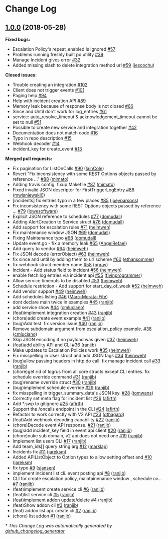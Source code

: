 # Change Log

## [1.0.0](https://github.com/PagerDuty/go-pagerduty/tree/1.0.0) (2018-05-28)
**Fixed bugs:**

- Escalation Policy's repeat\_enabled Is Ignored [\#57](https://github.com/PagerDuty/go-pagerduty/issues/57)
- Problems running freshly built pd utility [\#39](https://github.com/PagerDuty/go-pagerduty/issues/39)
- Manage Incident gives error [\#32](https://github.com/PagerDuty/go-pagerduty/issues/32)
- Added missing slash to delete integration method url [\#59](https://github.com/PagerDuty/go-pagerduty/pull/59) ([jescochu](https://github.com/jescochu))

**Closed issues:**

- Trouble creating an integration [\#102](https://github.com/PagerDuty/go-pagerduty/issues/102)
- Client does not trigger events [\#101](https://github.com/PagerDuty/go-pagerduty/issues/101)
- Paging help [\#94](https://github.com/PagerDuty/go-pagerduty/issues/94)
- Help with incident creation API [\#89](https://github.com/PagerDuty/go-pagerduty/issues/89)
- Memory leak because of response body is not closed [\#66](https://github.com/PagerDuty/go-pagerduty/issues/66)
- Since and Until don't work for log\_entries [\#61](https://github.com/PagerDuty/go-pagerduty/issues/61)
- service: auto\_resolve\_timeout & acknowledgement\_timeout cannot be set to null [\#51](https://github.com/PagerDuty/go-pagerduty/issues/51)
- Possible to create new service and integration together [\#42](https://github.com/PagerDuty/go-pagerduty/issues/42)
- Documentation does not match code [\#16](https://github.com/PagerDuty/go-pagerduty/issues/16)
- Typo in repo description [\#15](https://github.com/PagerDuty/go-pagerduty/issues/15)
- Webhook decoder [\#14](https://github.com/PagerDuty/go-pagerduty/issues/14)
- incident\_key for create\_event [\#13](https://github.com/PagerDuty/go-pagerduty/issues/13)

**Merged pull requests:**

- Fix pagination for ListOnCalls [\#90](https://github.com/PagerDuty/go-pagerduty/pull/90) ([IainCole](https://github.com/IainCole))
- Revert "Fix inconsistency with some REST Options objects passed by reference …" [\#88](https://github.com/PagerDuty/go-pagerduty/pull/88) ([mimato](https://github.com/mimato))
- Adding travis config, fixup Makefile [\#87](https://github.com/PagerDuty/go-pagerduty/pull/87) ([mimato](https://github.com/mimato))
- Fixed invalid JSON descriptor for FirstTriggerLogEntry [\#86](https://github.com/PagerDuty/go-pagerduty/pull/86) ([mwisniewski0](https://github.com/mwisniewski0))
- \[incidents\] fix entries typo in a few places [\#85](https://github.com/PagerDuty/go-pagerduty/pull/85) ([joeyparsons](https://github.com/joeyparsons))
- Fix inconsistency with some REST Options objects passed by reference … [\#79](https://github.com/PagerDuty/go-pagerduty/pull/79) ([lowesoftware](https://github.com/lowesoftware))
- Explicit JSON reference to schedules [\#77](https://github.com/PagerDuty/go-pagerduty/pull/77) ([domudall](https://github.com/domudall))
- Adding AlertCreation to Service struct [\#76](https://github.com/PagerDuty/go-pagerduty/pull/76) ([domudall](https://github.com/domudall))
- Add support for escalation rules [\#71](https://github.com/PagerDuty/go-pagerduty/pull/71) ([heimweh](https://github.com/heimweh))
- Fix maintenance window JSON [\#69](https://github.com/PagerDuty/go-pagerduty/pull/69) ([domudall](https://github.com/domudall))
- Fixing Maintenance typo [\#68](https://github.com/PagerDuty/go-pagerduty/pull/68) ([domudall](https://github.com/domudall))
- Update event.go - fix a memory leak [\#65](https://github.com/PagerDuty/go-pagerduty/pull/65) ([AngelRefael](https://github.com/AngelRefael))
- Add query to vendor [\#64](https://github.com/PagerDuty/go-pagerduty/pull/64) ([heimweh](https://github.com/heimweh))
- Fix JSON decode \(errorObject\) [\#63](https://github.com/PagerDuty/go-pagerduty/pull/63) ([heimweh](https://github.com/heimweh))
- fix since and until by adding them to url scheme [\#60](https://github.com/PagerDuty/go-pagerduty/pull/60) ([ethansommer](https://github.com/ethansommer))
- fix webhook struct member name [\#58](https://github.com/PagerDuty/go-pagerduty/pull/58) ([pgray](https://github.com/pgray))
- Incident - Add status field to incident [\#56](https://github.com/PagerDuty/go-pagerduty/pull/56) ([heimweh](https://github.com/heimweh))
- enable fetch log entries via incident api [\#55](https://github.com/PagerDuty/go-pagerduty/pull/55) ([flyinprogrammer](https://github.com/flyinprogrammer))
- Allow service timeouts to be disabled [\#53](https://github.com/PagerDuty/go-pagerduty/pull/53) ([heimweh](https://github.com/heimweh))
- Schedule restriction - Add support for start\_day\_of\_week [\#52](https://github.com/PagerDuty/go-pagerduty/pull/52) ([heimweh](https://github.com/heimweh))
- Add vendor support [\#49](https://github.com/PagerDuty/go-pagerduty/pull/49) ([heimweh](https://github.com/heimweh))
- Add schedules listing [\#46](https://github.com/PagerDuty/go-pagerduty/pull/46) ([Marc-Morata-Fite](https://github.com/Marc-Morata-Fite))
- dont declare main twice in examples [\#45](https://github.com/PagerDuty/go-pagerduty/pull/45) ([ranjib](https://github.com/ranjib))
- add service show [\#44](https://github.com/PagerDuty/go-pagerduty/pull/44) ([cmluciano](https://github.com/cmluciano))
- \(feat\)implement integration creation [\#43](https://github.com/PagerDuty/go-pagerduty/pull/43) ([ranjib](https://github.com/ranjib))
- \(chore\)add create event example [\#41](https://github.com/PagerDuty/go-pagerduty/pull/41) ([ranjib](https://github.com/ranjib))
- \(bug\)Add test. fix version issue [\#40](https://github.com/PagerDuty/go-pagerduty/pull/40) ([ranjib](https://github.com/ranjib))
- Remove subdomain argument from escalation\_policy example. [\#38](https://github.com/PagerDuty/go-pagerduty/pull/38) ([cmluciano](https://github.com/cmluciano))
- Skip JSON encoding if no payload was given [\#37](https://github.com/PagerDuty/go-pagerduty/pull/37) ([heimweh](https://github.com/heimweh))
- \(feat\)add ability API and CLI [\#36](https://github.com/PagerDuty/go-pagerduty/pull/36) ([ranjib](https://github.com/ranjib))
- Make updates to Escalation Policies work [\#35](https://github.com/PagerDuty/go-pagerduty/pull/35) ([heimweh](https://github.com/heimweh))
- Fix misspelling in User struct and add JSON tags [\#34](https://github.com/PagerDuty/go-pagerduty/pull/34) ([heimweh](https://github.com/heimweh))
- \(bug\)allow passing headers in http do call. fix manage incident call [\#33](https://github.com/PagerDuty/go-pagerduty/pull/33) ([ranjib](https://github.com/ranjib))
- \(chore\)get rid of logrus from all core structs except CLI entries. fix schedule override command [\#31](https://github.com/PagerDuty/go-pagerduty/pull/31) ([ranjib](https://github.com/ranjib))
- \(bug\)rename override struct [\#30](https://github.com/PagerDuty/go-pagerduty/pull/30) ([ranjib](https://github.com/ranjib))
- \(bug\)implement schedule override [\#29](https://github.com/PagerDuty/go-pagerduty/pull/29) ([ranjib](https://github.com/ranjib))
- fix misspelling in trigger\_summary\_data's JSON key. [\#28](https://github.com/PagerDuty/go-pagerduty/pull/28) ([tomwans](https://github.com/tomwans))
- Correctly set meta flag for incident list [\#26](https://github.com/PagerDuty/go-pagerduty/pull/26) ([afirth](https://github.com/afirth))
- Add \*.swp to gitignore [\#25](https://github.com/PagerDuty/go-pagerduty/pull/25) ([afirth](https://github.com/afirth))
- Support the /oncalls endpoint in the CLI [\#24](https://github.com/PagerDuty/go-pagerduty/pull/24) ([afirth](https://github.com/afirth))
- Refactor to work correctly with V2 API [\#23](https://github.com/PagerDuty/go-pagerduty/pull/23) ([dthagard](https://github.com/dthagard))
- \(feat\)Add webhook decoding capability [\#22](https://github.com/PagerDuty/go-pagerduty/pull/22) ([ranjib](https://github.com/ranjib))
- \(chore\)Decode event API response.  [\#21](https://github.com/PagerDuty/go-pagerduty/pull/21) ([ranjib](https://github.com/ranjib))
- \(bug\)add incident\_key field in event api client [\#20](https://github.com/PagerDuty/go-pagerduty/pull/20) ([ranjib](https://github.com/ranjib))
- \(chore\)nuke sub domain, v2 api does not need one [\#19](https://github.com/PagerDuty/go-pagerduty/pull/19) ([ranjib](https://github.com/ranjib))
- Implement list users CLI [\#17](https://github.com/PagerDuty/go-pagerduty/pull/17) ([ranjib](https://github.com/ranjib))
- Add team\_ids\[\] query string arg [\#12](https://github.com/PagerDuty/go-pagerduty/pull/12) ([marklap](https://github.com/marklap))
- Incidents fix [\#11](https://github.com/PagerDuty/go-pagerduty/pull/11) ([jareksm](https://github.com/jareksm))
- Added APIListObject to Option types to allow setting offset and [\#10](https://github.com/PagerDuty/go-pagerduty/pull/10) ([jareksm](https://github.com/jareksm))
- fix typo [\#9](https://github.com/PagerDuty/go-pagerduty/pull/9) ([sjansen](https://github.com/sjansen))
- implement incident list cli. event posting api [\#8](https://github.com/PagerDuty/go-pagerduty/pull/8) ([ranjib](https://github.com/ranjib))
- CLI for create escalation policy, maintainenance window , schedule ov… [\#7](https://github.com/PagerDuty/go-pagerduty/pull/7) ([ranjib](https://github.com/ranjib))
- \(feat\)implement create service cli [\#6](https://github.com/PagerDuty/go-pagerduty/pull/6) ([ranjib](https://github.com/ranjib))
- \(feat\)list service cli [\#5](https://github.com/PagerDuty/go-pagerduty/pull/5) ([ranjib](https://github.com/ranjib))
- \(feat\)implement addon update/delete [\#4](https://github.com/PagerDuty/go-pagerduty/pull/4) ([ranjib](https://github.com/ranjib))
- \(feat\)Show addon cli [\#3](https://github.com/PagerDuty/go-pagerduty/pull/3) ([ranjib](https://github.com/ranjib))
- \(feat\) addon list api. create cli [\#2](https://github.com/PagerDuty/go-pagerduty/pull/2) ([ranjib](https://github.com/ranjib))
- \(chore\) list addon [\#1](https://github.com/PagerDuty/go-pagerduty/pull/1) ([ranjib](https://github.com/ranjib))



\* *This Change Log was automatically generated by [github_changelog_generator](https://github.com/skywinder/Github-Changelog-Generator)*